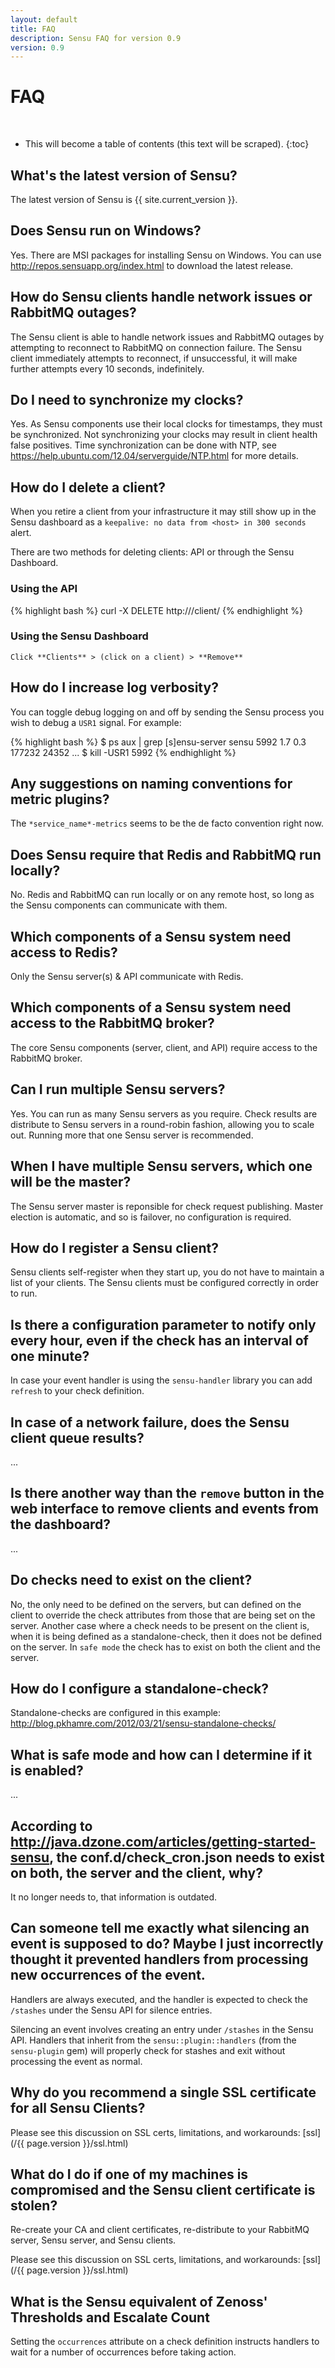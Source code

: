 ```yaml
---
layout: default
title: FAQ
description: Sensu FAQ for version 0.9
version: 0.9
---
```


# FAQ

<br />

* This will become a table of contents (this text will be scraped).
{:toc}

## What's the latest version of Sensu?

The latest version of Sensu is {{ site.current_version }}.

## Does Sensu run on Windows?

Yes. There are MSI packages for installing Sensu on Windows. You can use
http://repos.sensuapp.org/index.html to download the latest release.

## How do Sensu clients handle network issues or RabbitMQ outages?

The Sensu client is able to handle network issues and RabbitMQ outages
by attempting to reconnect to RabbitMQ on connection failure. The Sensu
client immediately attempts to reconnect, if unsuccessful, it will make
further attempts every 10 seconds, indefinitely.

## Do I need to synchronize my clocks?

Yes. As Sensu components use their local clocks for timestamps, they
must be synchronized. Not synchronizing your clocks may result in client
health false positives. Time synchronization can be done with NTP, see
https://help.ubuntu.com/12.04/serverguide/NTP.html for more details.

## How do I delete a client?

When you retire a client from your infrastructure it may still show up in
the Sensu dashboard as a `keepalive: no data from <host> in 300 seconds`
alert.

There are two methods for deleting clients: API or through the Sensu
Dashboard.

### Using the API

{% highlight bash %}
curl -X DELETE http://<sensu-api>/client/<node>
{% endhighlight %}

### Using the Sensu Dashboard

    Click **Clients** > (click on a client) > **Remove**

## How do I increase log verbosity?

You can toggle debug logging on and off by sending the Sensu process you
wish to debug a `USR1` signal. For example:

{% highlight bash %}
    $ ps aux | grep [s]ensu-server
    sensu     5992  1.7  0.3 177232 24352 ...
    $ kill -USR1 5992
{% endhighlight %}

## Any suggestions on naming conventions for metric plugins?

The `*service_name*-metrics` seems to be the de facto convention right now.

## Does Sensu require that Redis and RabbitMQ run locally?

No. Redis and RabbitMQ can run locally or on any remote host, so long as
the Sensu components can communicate with them.

## Which components of a Sensu system need access to Redis?

Only the Sensu server(s) & API communicate with Redis.

## Which components of a Sensu system need access to the RabbitMQ broker?

The core Sensu components (server, client, and API) require access to
the RabbitMQ broker.

## Can I run multiple Sensu servers?

Yes. You can run as many Sensu servers as you require. Check results are
distribute to Sensu servers in a round-robin fashion, allowing you to scale
out. Running more that one Sensu server is recommended.

## When I have multiple Sensu servers, which one will be the master?

The Sensu server master is reponsible for check request publishing. Master
election is automatic, and so is failover, no configuration is required.

## How do I register a Sensu client?

Sensu clients self-register when they start up, you do not have to maintain a list
of your clients. The Sensu clients must be configured correctly in order to run.

## Is there a configuration parameter to notify only every hour, even if the check has an interval of one minute?

In case your event handler is using the `sensu-handler` library you can
add `refresh` to your check definition.

## In case of a network failure, does the Sensu client queue results?

...

## Is there another way than the `remove` button in the web interface to remove clients and events from the dashboard?

...

## Do checks need to exist on the client?

No, the only need to be defined on the servers, but can defined on the
client to override the check attributes from those that are being set on
the server. Another case where a check needs to be present on the client
is, when it is being defined as a standalone-check, then it does not be
defined on the server. In `safe mode` the check has to exist on
both the client and the server.

## How do I configure a standalone-check?

Standalone-checks are configured in this example: http://blog.pkhamre.com/2012/03/21/sensu-standalone-checks/

## What is safe mode and how can I determine if it is enabled?

...

## According to  http://java.dzone.com/articles/getting-started-sensu, the conf.d/check_cron.json needs to exist on both, the server and the client, why?

It no longer needs to, that information is outdated.

## Can someone tell me exactly what silencing an event is supposed to do? Maybe I just incorrectly thought it prevented handlers from processing new occurrences of the event.

Handlers are always executed, and the handler is expected to check the
`/stashes` under the Sensu API for silence entries.

Silencing an event involves creating an entry under `/stashes` in the
Sensu API. Handlers that inherit from the `sensu::plugin::handlers`
(from the `sensu-plugin` gem) will properly check for stashes and exit
without processing the event as normal.

## Why do you recommend a single SSL certificate for all Sensu Clients?

Please see this discussion on SSL certs, limitations, and workarounds: [ssl](/{{ page.version }}/ssl.html)

## What do I do if one of my machines is compromised and the Sensu client certificate is stolen?

Re-create your CA and client certificates, re-distribute to your RabbitMQ server, Sensu server, and Sensu clients.

Please see this discussion on SSL certs, limitations, and workarounds: [ssl](/{{ page.version }}/ssl.html)

## What is the Sensu equivalent of Zenoss' Thresholds and Escalate Count

Setting the `occurrences` attribute on a check definition instructs handlers to wait for a number of occurrences before taking action.
